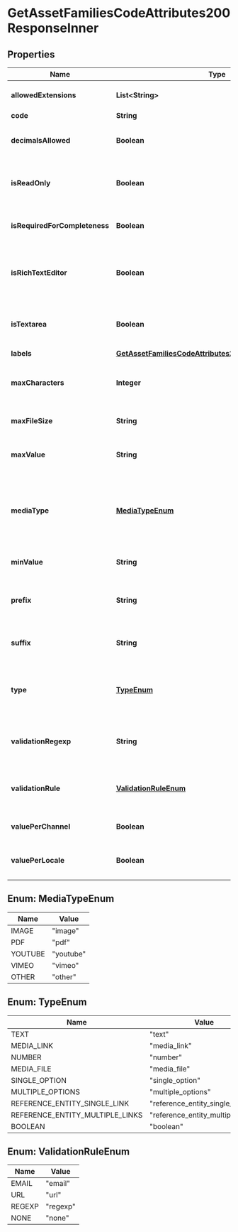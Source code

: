 

# GetAssetFamiliesCodeAttributes200ResponseInner


## Properties

| Name | Type | Description | Notes |
|------------ | ------------- | ------------- | -------------|
|**allowedExtensions** | **List&lt;String&gt;** | Extensions allowed when the attribute type is &#x60;media_file&#x60; |  [optional] |
|**code** | **String** | Attribute code |  |
|**decimalsAllowed** | **Boolean** | Whether decimals are allowed when the attribute type is &#x60;number&#x60; |  [optional] |
|**isReadOnly** | **Boolean** | Whether the attribute should be in read only mode only in the UI, but you can still update it with the API |  [optional] |
|**isRequiredForCompleteness** | **Boolean** | Whether the attribute should be part of the record&#39;s completeness calculation |  [optional] |
|**isRichTextEditor** | **Boolean** | Whether the UI should display a rich text editor instead of a simple text area when the attribute type is &#x60;text&#x60; |  [optional] |
|**isTextarea** | **Boolean** | Whether the UI should display a text area instead of a simple field when the attribute type is &#x60;text&#x60; |  [optional] |
|**labels** | [**GetAssetFamiliesCodeAttributes200ResponseInnerLabels**](GetAssetFamiliesCodeAttributes200ResponseInnerLabels.md) |  |  [optional] |
|**maxCharacters** | **Integer** | Maximum number of characters allowed for the value of the attribute when the attribute type is &#x60;text&#x60; |  [optional] |
|**maxFileSize** | **String** | Max file size in MB when the attribute type is &#x60;media_file&#x60; |  [optional] |
|**maxValue** | **String** | Maximum value allowed when the attribute type is &#x60;number&#x60; |  [optional] |
|**mediaType** | [**MediaTypeEnum**](#MediaTypeEnum) | For the &#x60;media_link&#x60; attribute type, it is the type of the media behind the url, to allow its preview in the PIM. For the &#x60;media_file&#x60; attribute type, it is the type of the file. |  |
|**minValue** | **String** | Minimum value allowed when the attribute type is &#x60;number&#x60; |  [optional] |
|**prefix** | **String** | Prefix of the &#x60;media_link&#x60; attribute type. The common url root that prefixes the link to the media |  [optional] |
|**suffix** | **String** | Suffix of the &#x60;media_link&#x60; attribute type. The common url suffix for the media |  [optional] |
|**type** | [**TypeEnum**](#TypeEnum) | Attribute type. See &lt;a href&#x3D;&#39;/concepts/asset-manager.html#asset-attribute&#39;&gt;type&lt;/a&gt; section for more details. |  |
|**validationRegexp** | **String** | Regexp expression used to validate the attribute value when the attribute type is &#x60;text&#x60; |  [optional] |
|**validationRule** | [**ValidationRuleEnum**](#ValidationRuleEnum) | Validation rule type used to validate the attribute value when the attribute type is &#x60;text&#x60; |  [optional] |
|**valuePerChannel** | **Boolean** | Whether the attribute is scopable, i.e. can have one value by channel |  [optional] |
|**valuePerLocale** | **Boolean** | Whether the attribute is localizable, i.e. can have one value by locale |  [optional] |



## Enum: MediaTypeEnum

| Name | Value |
|---- | -----|
| IMAGE | &quot;image&quot; |
| PDF | &quot;pdf&quot; |
| YOUTUBE | &quot;youtube&quot; |
| VIMEO | &quot;vimeo&quot; |
| OTHER | &quot;other&quot; |



## Enum: TypeEnum

| Name | Value |
|---- | -----|
| TEXT | &quot;text&quot; |
| MEDIA_LINK | &quot;media_link&quot; |
| NUMBER | &quot;number&quot; |
| MEDIA_FILE | &quot;media_file&quot; |
| SINGLE_OPTION | &quot;single_option&quot; |
| MULTIPLE_OPTIONS | &quot;multiple_options&quot; |
| REFERENCE_ENTITY_SINGLE_LINK | &quot;reference_entity_single_link&quot; |
| REFERENCE_ENTITY_MULTIPLE_LINKS | &quot;reference_entity_multiple_links&quot; |
| BOOLEAN | &quot;boolean&quot; |



## Enum: ValidationRuleEnum

| Name | Value |
|---- | -----|
| EMAIL | &quot;email&quot; |
| URL | &quot;url&quot; |
| REGEXP | &quot;regexp&quot; |
| NONE | &quot;none&quot; |



